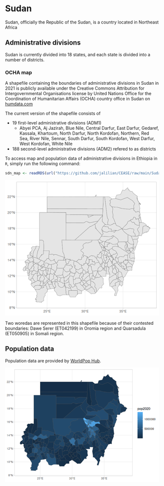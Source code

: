 # Sudan
Sudan, officially the Republic of the Sudan, is a country located in Northeast Africa

## Administrative divisions
Sudan is currently divided into 18 states, and each state is divided into a number of districts.

### OCHA map
A shapefile containing the boundaries of administrative divisions in Sudan in 2021 is publicly available under the Creative Commons Attribution for Intergovernmental Organisations license by United Nations Office for the Coordination of Humanitarian Affairs (OCHA) country office in Sudan on [humdata.com](https://data.humdata.org/dataset/cod-ab-sdn)

The current version of the shapefile consists of
- 19 first-level administrative divisions (ADM1)
  + Abyei PCA, Aj Jazirah, Blue Nile, Central Darfur, East Darfur, Gedaref, Kassala, Khartoum, North Darfur, North Kordofan, Northern, Red Sea, River Nile, Sennar, South Darfur, South Kordofan, West Darfur, West Kordofan, White Nile
- 188 second-level administrative divisions (ADM2) refered to as districts

To access map and population data of administrative divisions in Ethiopia in ```R```, simply run the following command:
```R
sdn_map <- readRDS(url("https://github.com/jalilian/CEASE/raw/main/Sudan/sdn_map.rds"))
```

![Administrative divisions of Sudan](/Sudan/images/sdn_map.png)

Two woredas are represented in this shapefile because of their contested boundaries: Dawe Serer (ET042199) in Oromia region and Quarsadula (ET050905) in Somali region.


## Population data

Population data are provided by [WorldPop Hub](https://hub.worldpop.org/doi/10.5258/SOTON/WP00682). 

![Population of Ethiopia](/Sudan/images/sdn_pop.png)
